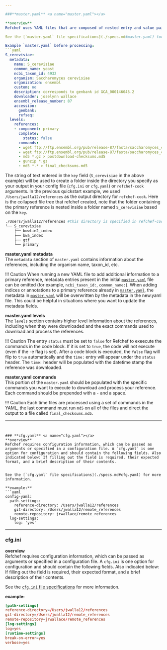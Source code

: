 ```yaml
---

###**master.yaml** <a name="master.yaml"></a>    

**overview**      
Refchef uses YAML files that are composed of nested entry and value pairs -- for example, the entry and value pair `common_name`: `yeast`. The spacing and indentation of the entries and values are meaningful - Refchef uses the convention of using 2 spaces to indent each subsequent level of the entries and values in the YAML and a `:` and space are between each entry and value. Some entries in the yaml will have a preceeding `-` and a space before them (such as `- component:` and the commands under the `commands` header), which are required for Refchef to properly process the YAML.    

See the [`master.yaml` file specifications](./specs.md#master.yaml) for more information.

Example `master.yaml` before processing:
```yaml
S_cerevisiae:
  metadata:
    name: S_cerevisiae
    common_name: yeast
    ncbi_taxon_id: 4932
    organism: Saccharomyces cerevisiae
    organization: ensembl
    custom: no
    description: corresponds to genbank id GCA_000146045.2
    downloader: joselynn wallace
    ensembl_release_number: 87
    accession:
      genbank:
      refseq:
  levels:
    references:
    - component: primary
      complete:
        status: false
      commands:
      - wget ftp://ftp.ensembl.org/pub/release-87/fasta/saccharomyces_cerevisiae/dna/Saccharomyces_cerevisiae.R64-1-1.dna.toplevel.fa.gz
      - wget ftp://ftp.ensembl.org/pub/release-87/fasta/saccharomyces_cerevisiae/dna/CHECKSUMS
      - md5 *.gz > postdownload-checksums.md5
      - gunzip *.gz
      - md5 *.* > final_checksums.md5
```

The string of text entered in the `key` field (`S_cerevisiae` in the above example) will be used to create a folder inside the directory you specify as your output in your config file (`cfg.ini` or `cfg.yaml`) or `refchef-cook` arguments. In the previous quickstart example, we used `/Users/jwalla12/references` as the output directory for `refchef-cook`. Here is the collapsed file tree that refchef created, note that the folder containing the primary reference is nested inside a folder named `S_cerevisiae` based on the `key`.

```bash
./Users/jwalla12/references #this directory is specified in refchef-cook or the config files
└── S_cerevisiae
    ├── bowtie2_index
    ├── bwa_index
    ├── gtf
    └── primary

```

**master.yaml metadata**      
The `metadata` section of `master.yaml` contains information about the references, including the organism name, taxon_id, etc.

!!! Caution 
    When running a new YAML file to add additional information to a primary reference, metadata entries present in the initial [`master.yaml`](#master.yaml) file can be omitted (for example, `ncbi_taxon_id:`, `common_name:`). When adding indices or annotations to a primary reference already in [`master.yaml`](#master.yaml), the metadata in [`master.yaml`](#master.yaml) will be overwritten by the metadata in the new.yaml file. This could be helpful in situations where you want to update the metadata fields.

**master.yaml levels**    
The `levels` section contains higher level information about the references, including when they were downloaded and the exact commands used to download and process the references.  

!!! Caution 
    The entry `status` must be set to `false` for Refchef to exeecute the commands in the code block. If it is set to `true`, the code will not execute (even if the -e flag is set). After a code block is executed, the `false` flag will flip to `true` automatically and the `time:` entry will appear under the `status` header. The `time:` header will be populated with the datetime stamp the reference was downloaded. 

**master.yaml commands**    
This portion of the `master.yaml` should be populated with the specific commands you want to execute to download and process your reference. Each command should be prepended with a `-` and a space. 

!!! Caution 
    Each time files are processed using a set of commands in the YAML, the last command must run `md5` on all of the files and direct the output to a file called `final_checksums.md5`.

---
```


### **cfg.yaml** <a name="cfg.yaml"></a> 
**overview**     
Refchef requires configuration information, which can be passed as arguments or specified in a configuration file. A `cfg.yaml` is one option for configuration and should contain the following fields. Also indicated below: If filling out the field is required, their expected format, and a brief description of their contents.    


See the [`cfg.yaml` file specifications](./specs.md#cfg.yaml) for more information.

**example:**
```yaml
config-yaml:
  path-settings:
    reference-directory: /Users/jwalla12/references
    git-directory: /Users/jwalla12/remote_references
    remote-repository: jrwallace/remote_references
  log-settings:
    log: 'yes'
```


---

### **cfg.ini** <a name="cfg.ini"></a> 
**overview**     
Refchef requires configuration information, which can be passed as arguments or specified in a configuration file. A `cfg.ini` is one option for configuration and should contain the following fields. Also indicated below: If filling out the field is required, their expected format, and a brief description of their contents. 

See the [`cfg.ini` file specifications](./specs.md#cfg.ini) for more information.

**example:**

```toml
[path-settings]
reference-directory=/Users/jwalla12/references
git-directory=/Users/jwalla12/remote_references
remote-repository=jrwallace/remote_references
[log-settings]
log=yes
[runtime-settings]
break-on-error=yes
verbose=yes
```



